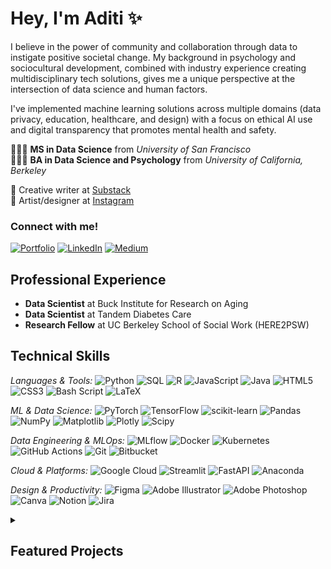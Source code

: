 # Hey, I'm Aditi ✨

I believe in the power of community and collaboration through data to instigate positive societal change. My background in psychology and sociocultural development, combined with industry experience creating multidisciplinary tech solutions, gives me a unique perspective at the intersection of data science and human factors. 

I've implemented machine learning solutions across multiple domains (data privacy, education, healthcare, and design) with a focus on ethical AI use and digital transparency that promotes mental health and safety.

👩🏽‍💻 **MS in Data Science** from _University of San Francisco_<br/>
👩🏽‍🎓 **BA in Data Science and Psychology** from _University of California, Berkeley_<br/>

📝 Creative writer at [Substack](https://sambarforthesoul.substack.com/)<br/>
🎨 Artist/designer at [Instagram](https://instagram.com/papier.jpg)<br/>

### Connect with me!

[![Portfolio](https://img.shields.io/badge/Notion-000?logo=notion&logoColor=fff)](https://neon-hamburger-f0a.notion.site/Aditi-Puttur-Portfolio-1dcc40ff167f804c84e8c6d4a1769248?pvs=74) [![LinkedIn](https://custom-icon-badges.demolab.com/badge/LinkedIn-0A66C2?logo=linkedin-white&logoColor=fff)](https://linkedin.com/in/aditiputtur) [![Medium](https://img.shields.io/badge/Medium-12100E?logo=medium&logoColor=white)](https://medium.com/@aditi.puttur) 

## Professional Experience
- **Data Scientist** at Buck Institute for Research on Aging
- **Data Scientist** at Tandem Diabetes Care
- **Research Fellow** at UC Berkeley School of Social Work (HERE2PSW)

## Technical Skills
*Languages & Tools:*
![Python](https://img.shields.io/badge/Python-3776AB?style=flat&logo=python&logoColor=white)
![SQL](https://img.shields.io/badge/SQL-4479A1?style=flat&logo=postgresql&logoColor=white)
![R](https://img.shields.io/badge/R-276DC3?style=flat&logo=r&logoColor=white)
![JavaScript](https://img.shields.io/badge/JavaScript-F7DF1E?style=flat&logo=javascript&logoColor=black)
![Java](https://img.shields.io/badge/Java-ED8B00?style=flat&logo=openjdk&logoColor=white)
![HTML5](https://img.shields.io/badge/HTML5-E34F26?style=flat&logo=html5&logoColor=white)
![CSS3](https://img.shields.io/badge/CSS3-1572B6?style=flat&logo=css3&logoColor=white)
![Bash Script](https://img.shields.io/badge/Bash_Script-121011?style=flat&logo=gnu-bash&logoColor=white)
![LaTeX](https://img.shields.io/badge/LaTeX-008080?style=flat&logo=latex&logoColor=white)

*ML & Data Science:*
![PyTorch](https://img.shields.io/badge/PyTorch-EE4C2C?style=flat&logo=pytorch&logoColor=white)
![TensorFlow](https://img.shields.io/badge/TensorFlow-FF6F00?style=flat&logo=TensorFlow&logoColor=white)
![scikit-learn](https://img.shields.io/badge/scikit--learn-F7931E?style=flat&logo=scikit-learn&logoColor=white)
![Pandas](https://img.shields.io/badge/Pandas-150458?style=flat&logo=pandas&logoColor=white)
![NumPy](https://img.shields.io/badge/NumPy-013243?style=flat&logo=numpy&logoColor=white)
![Matplotlib](https://img.shields.io/badge/Matplotlib-ffffff?style=flat&logo=Matplotlib&logoColor=black)
![Plotly](https://img.shields.io/badge/Plotly-3F4F75?style=flat&logo=plotly&logoColor=white)
![Scipy](https://img.shields.io/badge/SciPy-0C55A5?style=flat&logo=scipy&logoColor=white)

*Data Engineering & MLOps:*
![MLflow](https://img.shields.io/badge/mlflow-d9ead3?style=flat&logo=numpy&logoColor=blue)
![Docker](https://img.shields.io/badge/Docker-2496ED?style=flat&logo=docker&logoColor=white)
![Kubernetes](https://img.shields.io/badge/Kubernetes-326ce5?style=flat&logo=kubernetes&logoColor=white)
![GitHub Actions](https://img.shields.io/badge/GitHub_Actions-2671E5?style=flat&logo=github-actions&logoColor=white)
![Git](https://img.shields.io/badge/Git-F05032?style=flat&logo=git&logoColor=white)
![Bitbucket](https://img.shields.io/badge/Bitbucket-0047B3?style=flat&logo=bitbucket&logoColor=white)

*Cloud & Platforms:*
![Google Cloud](https://img.shields.io/badge/Google%20Cloud-4285F4?style=flat&logo=google-cloud&logoColor=white)
![Streamlit](https://img.shields.io/badge/Streamlit-FE4B4B?style=flat&logo=streamlit&logoColor=white)
![FastAPI](https://img.shields.io/badge/FastAPI-005571?style=flat&logo=fastapi)
![Anaconda](https://img.shields.io/badge/Anaconda-44A833?style=flat&logo=anaconda&logoColor=white)

*Design & Productivity:*
![Figma](https://img.shields.io/badge/Figma-F24E1E?style=flat&logo=figma&logoColor=white)
![Adobe Illustrator](https://img.shields.io/badge/Adobe%20Illustrator-FF9A00?style=flat&logo=adobe%20illustrator&logoColor=white)
![Adobe Photoshop](https://img.shields.io/badge/Adobe%20Photoshop-31A8FF?style=flat&logo=adobe%20photoshop&logoColor=white)
![Canva](https://img.shields.io/badge/Canva-00C4CC?style=flat&logo=Canva&logoColor=white)
![Notion](https://img.shields.io/badge/Notion-000000?style=flat&logo=notion&logoColor=white)
![Jira](https://img.shields.io/badge/Jira-0A0FFF?style=flat&logo=jira&logoColor=white)

<details>
<summary><h2>Featured Projects</h2></summary>

### [FinePrint Chrome Extension](https://www.linkedin.com/company/fineprintbypcave/)
*Privacy Policy Analysis Tool*
- Built NLP-powered Chrome extension identifying harmful privacy clauses
- 95% reduction in manual review time
- **Tech:** Python, JavaScript, HTML/CSS, LLM, Chrome APIs
- 🏅 **Award:** 1st Place (audience vote) and 2nd place (judges vote) at USF Entrepreneurship Summit

### [HERE2PSW Youth Safety Analytics Pipeline](https://research.berkeley.edu/urap-researchers/aditi-puttur/)
*Behavioral Pattern Analysis for Student Well-being*
- Analyzed 11,620+ schools across 2,245 safety attributes
- 45% improvement in analysis efficiency through automation
- **Tech:** Python, Pandas, SPSS, Scikit-learn, Statistical Analysis

### [Musical Chord Generator](https://github.com/aditiputtur/musical_chord_generator)
*ML-based Music Composition Tool*
- Decision tree model trained on 1,036 MIDI files
- Real-time chord generation with Streamlit interface
- **Tech:** Python, Hugging Face, librosa, Streamlit

### [SynPhony](https://github.com/aditiputtur/synphony)
*Generative Music Exploration App*
- Built custom transformer architecture for symbolic music generation with 31,034 MIDI files from Lakh dataset
- Achieved 2.43 validation perplexity through 8-layer decoder model with 12-head attention and 768-dimensional embeddings
- Implemented genre/artist/era conditioning system supporting 15 genres, 2,956 artists, and 60 years of musical styles
- **Tech:** PyTorch, Transformer Architecture, MIDI Processing, Music Information Retrieval

### [What Happens Next?](https://github.com/aditiputtur/gen_ai_proj)
*Post-Referral Patient Support Tool*
- 100% accuracy using MedDialog dataset
- Responsive web interface for patient education
- **Tech:** Anthropic API, JavaScript, HTML/CSS

### [Cell Image Classification Pipeline (Buck Institute)](https://www.buckinstitute.org/lab/zhou-lab/)
*Deep Learning for Biological Research*
- 20% accuracy improvement through advanced preprocessing
- PyTorch & MONAI-based ResNet50 implementation
- **Tech:** PyTorch, MONAI, Computer Vision, Feature Engineering

### [Clinical Trial Analytics (Tandem Diabetes Care)](https://www.tandemdiabetes.com/)
*Healthcare Data Analysis Platform*
- Analyzed 6,573+ participant clinical trial data
- Predictive modeling for treatment optimization
- **Tech:** SQL, Databricks, Statistical Modeling, Visualization

## Impact Metrics
- **11,620+** schools analyzed for youth safety patterns
- **95%** reduction in manual privacy policy review
- **45%** improvement in data analysis efficiency
- **20%** ML model accuracy improvement through optimization
- **6,573+** clinical trial participants supported through analytics

</details>
